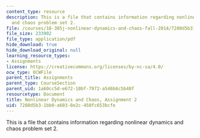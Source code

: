 ```yaml
---
content_type: resource
description: This is a file that contains information regarding nonlinear dynamics
  and chaos problem set 2.
file: /courses/18-385j-nonlinear-dynamics-and-chaos-fall-2014/7280d5b31bb0a6038e2c450fc653bcfe_MIT18_385JF14_Pset2.pdf
file_size: 233902
file_type: application/pdf
hide_download: true
hide_download_original: null
learning_resource_types:
- Assignments
license: https://creativecommons.org/licenses/by-nc-sa/4.0/
ocw_type: OCWFile
parent_title: Assignments
parent_type: CourseSection
parent_uid: 1a60cc5d-e672-10bf-7972-a546b6c5b40f
resourcetype: Document
title: Nonlinear Dynamics and Chaos, Assignment 2
uid: 7280d5b3-1bb0-a603-8e2c-450fc653bcfe
---
```

This is a file that contains information regarding nonlinear dynamics and chaos problem set 2.